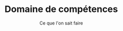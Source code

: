 ---
layout: expertise

lang: fr
namespace: expertise
permalink: /fr/expertise/

title: Domaine de compétences
subtitle: Ce que l'on sait faire

hero-image: UTP-Ice.jpg
hero-style:

cat-header: "SF Tech est actif dans l'industrie de la plongée depuis plus de 10 ans. Notre but est de produire des combinaisons étanches de la meilleure qualitée possible. "
  
categories:
 - text: Eaux froides
   link: "#coldwater"
 - text: Spéléo et technique
   link: "#cave"

datas:
  - title: Plongée en eaux froides
    anchor: coldwater
    style: expertise-br
    overlay: expertise-ltr
    image: /assets/img/jpg/1920/UTP-074.jpg
    description: "
    <p>Notre équipe plonge toute l'année en Suisse et notre équipement est crée dans le but de tenir chaud. Spécialisés dans les plongées en eaux froides, nos clients pratiquent différentes activités: plongée sous-glace, travaux sous-marins, expéditions extrêmes aux Pôles, etc... Récemment, plusieurs équipe d'expolarateurs et de scientifiques se sont aventurés dans les eaux glaciales d'Antarctique et du Groenland avec nos produits.</p>
    <p>SF Tech à travaillé avec plusieurs équipe, notamment <a href='https://www.underthepole.com/'>Under The Pole</a>, Laurent Ballesta avec <a href='https://www.blancpain-ocean-commitment.com/gombessa-iii'>l'expédition Gombessa III</a>, le <a href='http://www.cnrs.fr/'>CNRS</a> et pleins d'autres.</p>"
    link:
  - title: Plongée spéléo et technique
    anchor: cave
    style: expertise-tl
    overlay: expertise-rtl
    image: /assets/img/jpg/1920/sandra-0774.jpg
    description: "
    <p>Toutes not combinaison sont réalisées dans le but d'être solide et durable. Dès le départ, l'objectif était de créer une combinaison pouvant endurer les contraintes de la plongée technique, et particulièrement la plongée sous plafond. Avec des forts abus durant les plongées, mais encore plus à terre, dans des passages étroits sur des rochers assérés, les plongées multi-siphons sont les plus contraignantes. Et les combinaisons SF Tech sont plus que qualifiées pour ce genre de tâches.</p>
    <p>Avec des centaines de plongeurs autour du globe explorant grottes et profondeur, il est difficile de cité des références. Mais regardez autour de vous, et vous serez surpris du notre de SF Tech utilisées pour des plongées extrêmes!</p>"
---
